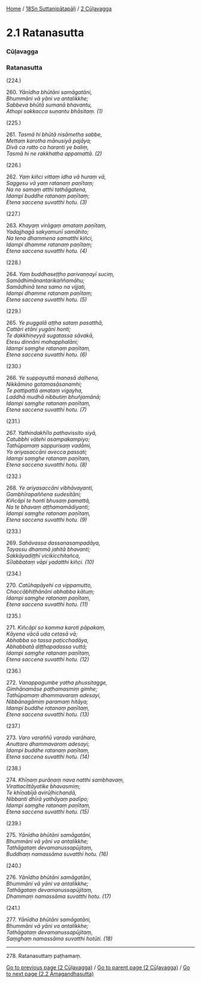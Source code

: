 
[Home](/) / [18Sn Suttanipātapāḷi](/tipitaka/18Sn.md) / [2 Cūḷavagga](/tipitaka/18Sn/2.md)

# 2.1 Ratanasutta

### Cūḷavagga

### Ratanasutta

(224.)

260\. _Yānīdha bhūtāni samāgatāni,_  
_Bhummāni vā yāni va antalikkhe;_  
_Sabbeva bhūtā sumanā bhavantu,_  
_Athopi sakkacca suṇantu bhāsitaṃ. (1)_  


(225.)

261\. _Tasmā hi bhūtā nisāmetha sabbe,_  
_Mettaṃ karotha mānusiyā pajāya;_  
_Divā ca ratto ca haranti ye baliṃ,_  
_Tasmā hi ne rakkhatha appamattā. (2)_  


(226.)

262\. _Yaṃ kiñci vittaṃ idha vā huraṃ vā,_  
_Saggesu vā yaṃ ratanaṃ paṇītaṃ;_  
_Na no samaṃ atthi tathāgatena,_  
_Idampi buddhe ratanaṃ paṇītaṃ;_  
_Etena saccena suvatthi hotu. (3)_  


(227.)

263\. _Khayaṃ virāgaṃ amataṃ paṇītaṃ,_  
_Yadajjhagā sakyamunī samāhito;_  
_Na tena dhammena samatthi kiñci,_  
_Idampi dhamme ratanaṃ paṇītaṃ;_  
_Etena saccena suvatthi hotu. (4)_  


(228.)

264\. _Yaṃ buddhaseṭṭho parivaṇṇayī suciṃ,_  
_Samādhimānantarikaññamāhu;_  
_Samādhinā tena samo na vijjati,_  
_Idampi dhamme ratanaṃ paṇītaṃ;_  
_Etena saccena suvatthi hotu. (5)_  


(229.)

265\. _Ye puggalā aṭṭha sataṃ pasatthā,_  
_Cattāri etāni yugāni honti;_  
_Te dakkhiṇeyyā sugatassa sāvakā,_  
_Etesu dinnāni mahapphalāni;_  
_Idampi saṃghe ratanaṃ paṇītaṃ,_  
_Etena saccena suvatthi hotu. (6)_  


(230.)

266\. _Ye suppayuttā manasā daḷhena,_  
_Nikkāmino gotamasāsanamhi;_  
_Te pattipattā amataṃ vigayha,_  
_Laddhā mudhā nibbutiṃ bhuñjamānā;_  
_Idampi saṃghe ratanaṃ paṇītaṃ,_  
_Etena saccena suvatthi hotu. (7)_  


(231.)

267\. _Yathindakhīlo pathavissito siyā,_  
_Catubbhi vātehi asampakampiyo;_  
_Tathūpamaṃ sappurisaṃ vadāmi,_  
_Yo ariyasaccāni avecca passati;_  
_Idampi saṃghe ratanaṃ paṇītaṃ,_  
_Etena saccena suvatthi hotu. (8)_  


(232.)

268\. _Ye ariyasaccāni vibhāvayanti,_  
_Gambhīrapaññena sudesitāni;_  
_Kiñcāpi te honti bhusaṃ pamattā,_  
_Na te bhavaṃ aṭṭhamamādiyanti;_  
_Idampi saṃghe ratanaṃ paṇītaṃ,_  
_Etena saccena suvatthi hotu. (9)_  


(233.)

269\. _Sahāvassa dassanasampadāya,_  
_Tayassu dhammā jahitā bhavanti;_  
_Sakkāyadiṭṭhī vicikicchitañca,_  
_Sīlabbataṃ vāpi yadatthi kiñci. (10)_  


(234.)

270\. _Catūhapāyehi ca vippamutto,_  
_Chaccābhiṭhānāni abhabba kātuṃ;_  
_Idampi saṃghe ratanaṃ paṇītaṃ,_  
_Etena saccena suvatthi hotu. (11)_  


(235.)

271\. _Kiñcāpi so kamma karoti pāpakaṃ,_  
_Kāyena vācā uda cetasā vā;_  
_Abhabba so tassa paṭicchadāya,_  
_Abhabbatā diṭṭhapadassa vuttā;_  
_Idampi saṃghe ratanaṃ paṇītaṃ,_  
_Etena saccena suvatthi hotu. (12)_  


(236.)

272\. _Vanappagumbe yatha phussitagge,_  
_Gimhānamāse paṭhamasmiṃ gimhe;_  
_Tathūpamaṃ dhammavaraṃ adesayi,_  
_Nibbānagāmiṃ paramaṃ hitāya;_  
_Idampi buddhe ratanaṃ paṇītaṃ,_  
_Etena saccena suvatthi hotu. (13)_  


(237.)

273\. _Varo varaññū varado varāharo,_  
_Anuttaro dhammavaraṃ adesayi;_  
_Idampi buddhe ratanaṃ paṇītaṃ,_  
_Etena saccena suvatthi hotu. (14)_  


(238.)

274\. _Khīṇaṃ purāṇaṃ nava natthi sambhavaṃ,_  
_Virattacittāyatike bhavasmiṃ;_  
_Te khīṇabījā avirūḷhichandā,_  
_Nibbanti dhīrā yathāyaṃ padīpo;_  
_Idampi saṃghe ratanaṃ paṇītaṃ,_  
_Etena saccena suvatthi hotu. (15)_  


(239.)

275\. _Yānīdha bhūtāni samāgatāni,_  
_Bhummāni vā yāni va antalikkhe;_  
_Tathāgataṃ devamanussapūjitaṃ,_  
_Buddhaṃ namassāma suvatthi hotu. (16)_  


(240.)

276\. _Yānīdha bhūtāni samāgatāni,_  
_Bhummāni vā yāni va antalikkhe;_  
_Tathāgataṃ devamanussapūjitaṃ,_  
_Dhammaṃ namassāma suvatthi hotu. (17)_  


(241.)

277\. _Yānīdha bhūtāni samāgatāni,_  
_Bhummāni vā yāni va antalikkhe;_  
_Tathāgataṃ devamanussapūjitaṃ,_  
_Saṃghaṃ namassāma suvatthi hotūti. (18)_  


---

278\. Ratanasuttaṃ paṭhamaṃ.



[Go to previous page (2 Cūḷavagga)](/tipitaka/18Sn/2.md) / [Go to parent page (2 Cūḷavagga)](/tipitaka/18Sn/2.md) / [Go to next page (2.2 Āmagandhasutta)](/tipitaka/18Sn/2/2.2.md)


